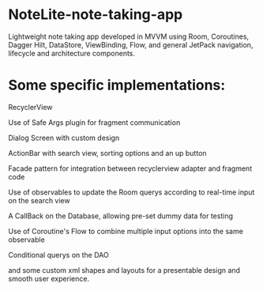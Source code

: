 # NoteLite-note-taking-app
Lightweight note taking app developed in MVVM using Room, Coroutines, Dagger Hilt, DataStore, ViewBinding, Flow, and general JetPack navigation, lifecycle and architecture components.

# Some specific implementations:
RecyclerView

Use of Safe Args plugin for fragment communication

Dialog Screen with custom design

ActionBar with search view, sorting options and an up button

Facade pattern for integration between recyclerview adapter and fragment code

Use of observables to update the Room querys according to real-time input on the search view

A CallBack on the Database, allowing pre-set dummy data for testing

Use of Coroutine's Flow to combine multiple input options into the same observable

Conditional querys on the DAO

and some custom xml shapes and layouts for a presentable design and smooth user experience.
